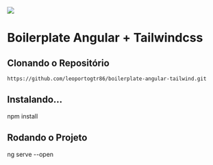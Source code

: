 ![](https://miro.medium.com/max/800/1*biuS4Oexxtsih7_jtwJJyg.png)

# Boilerplate Angular + Tailwindcss


## Clonando o Repositório

    https://github.com/leoportogtr86/boilerplate-angular-tailwind.git


## Instalando...


   npm install


## Rodando o Projeto

   
   ng serve --open